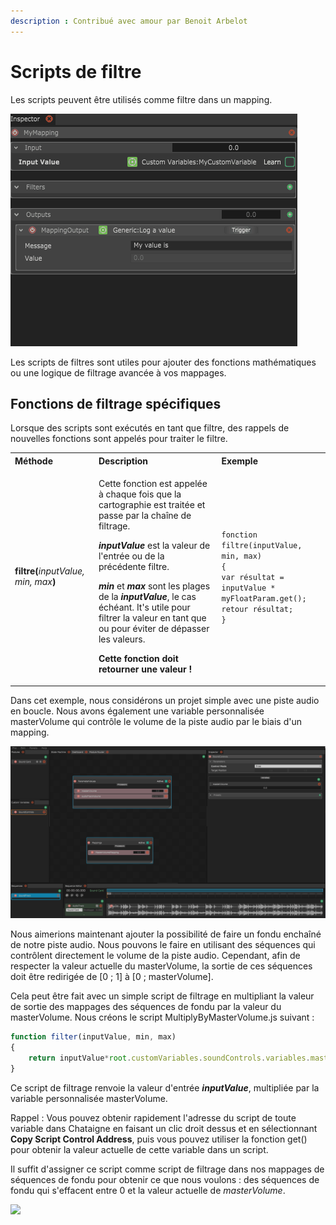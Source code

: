 ```yaml
---
description : Contribué avec amour par Benoit Arbelot
---
```


# Scripts de filtre

Les scripts peuvent être utilisés comme filtre dans un mapping.

![](../../.gitbook/assets/filterscript_creation.gif)

Les scripts de filtres sont utiles pour ajouter des fonctions mathématiques ou une logique de filtrage avancée à vos mappages.

## Fonctions de filtrage spécifiques <a id="condition-specific-methods-the-local-object"></a>

Lorsque des scripts sont exécutés en tant que filtre, des rappels de nouvelles fonctions sont appelés pour traiter le filtre.

<table>
  <tête>
    <tr>
      <th style="text-align:left">Méthode</th>
      <th style="text-align:left">Description</th>
      <th style="text-align:left">Exemple</th>
    </tr>
  </tête>
  <corps>
    <tr>
      <td style="text-align:left"><b>filtre(</b><em>inputValue, min, max</em><b>)</b>
      </td>
      <td style="text-align:left">
        <p>Cette fonction est appelée à chaque fois que la cartographie est traitée et passe par
          la chaîne de filtrage.</p>
        <p><em><b>inputValue</b></em> est la valeur de l'entrée ou de la précédente
          filtre.</p>
        <p><em><b>min</b></em> et <em><b>max</b></em> sont les plages de la <em><b>inputValue</b></em>,
          le cas échéant. It&apos;s utile pour filtrer la valeur en tant que
          ou pour éviter de dépasser les valeurs.
          <br />
        </p>
        <p><b>Cette fonction doit retourner une valeur !</b>
        </p>
      </td>
      <td style="text-align:left"><code>fonction filtre(inputValue, min, max)<br />{<br />var résultat = inputValue * myFloatParam.get();<br />retour résultat;<br />}</code>
      </td>
    </tr>
  </corps>
</table>Dans cet exemple, nous considérons un projet simple avec une piste audio en boucle. Nous avons également une variable personnalisée masterVolume qui contrôle le volume de la piste audio par le biais d'un mapping.

![](../../.gitbook/assets/filterscript_mastervolumeexample_presentation.gif)

Nous aimerions maintenant ajouter la possibilité de faire un fondu enchaîné de notre piste audio. Nous pouvons le faire en utilisant des séquences qui contrôlent directement le volume de la piste audio. Cependant, afin de respecter la valeur actuelle du masterVolume, la sortie de ces séquences doit être redirigée de \[0 ; 1\] à \[0 ; masterVolume].

Cela peut être fait avec un simple script de filtrage en multipliant la valeur de sortie des mappages des séquences de fondu par la valeur du masterVolume. Nous créons le script MultiplyByMasterVolume.js suivant :

```javascript
function filter(inputValue, min, max)
{
    return inputValue*root.customVariables.soundControls.variables.masterVolume.masterVolume.get();
}
```

Ce script de filtrage renvoie la valeur d'entrée _**inputValue**_, multipliée par la variable personnalisée masterVolume.

Rappel : Vous pouvez obtenir rapidement l'adresse du script de toute variable dans Chataigne en faisant un clic droit dessus et en sélectionnant **Copy Script Control Address**, puis vous pouvez utiliser la fonction get\(\) pour obtenir la valeur actuelle de cette variable dans un script.

Il suffit d'assigner ce script comme script de filtrage dans nos mappages de séquences de fondu pour obtenir ce que nous voulons : des séquences de fondu qui s'effacent entre 0 et la valeur actuelle de _masterVolume_.

![](../../.gitbook/assets/filterscript_mastervolumeexemple_withfilterscript.gif)

